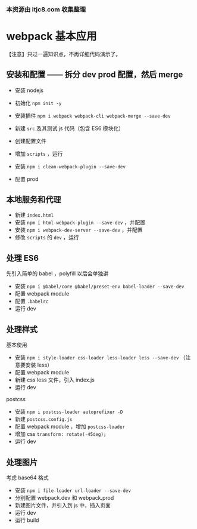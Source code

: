 ### 本资源由 itjc8.com 收集整理
# webpack 基本应用

【注意】只过一遍知识点，不再详细代码演示了。

## 安装和配置 —— 拆分 dev prod 配置，然后 merge

- 安装 nodejs
- 初始化 `npm init -y`
- 安装插件 `npm i webpack webpack-cli webpack-merge --save-dev`

- 新建 `src` 及其测试 js 代码（包含 ES6 模块化）
- 创建配置文件
- 增加 `scripts` ，运行

- 安装 `npm i clean-webpack-plugin --save-dev`
- 配置 prod

## 本地服务和代理

- 新建 `index.html`
- 安装 `npm i html-webpack-plugin --save-dev` ，并配置
- 安装 `npm i webpack-dev-server --save-dev` ，并配置
- 修改 `scripts` 的 `dev` ，运行

## 处理 ES6

先引入简单的 babel ，polyfill 以后会单独讲

- 安装 `npm i @babel/core @babel/preset-env babel-loader --save-dev`
- 配置 webpack module
- 配置 `.babelrc`
- 运行 dev

## 处理样式

基本使用

- 安装 `npm i style-loader css-loader less-loader less --save-dev` （注意要安装 less）
- 配置 webpack module
- 新建 css less 文件，引入 index.js
- 运行 dev

postcss

- 安装 `npm i postcss-loader autoprefixer -D`
- 新建 `postcss.config.js`
- 配置  webpack module ，增加 `postcss-loader`
- 增加 css `transform: rotate(-45deg);`
- 运行 dev

## 处理图片

考虑 base64 格式

- 安装 `npm i file-loader url-loader --save-dev`
- 分别配置 webpack.dev 和 webpack.prod
- 新建图片文件，并引入到 js 中，插入页面
- 运行 dev
- 运行 build
